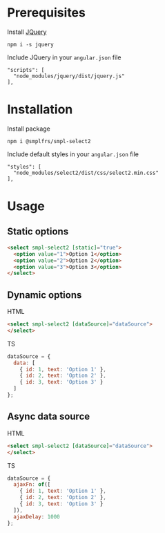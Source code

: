 # Prerequisites

Install [JQuery](https://www.npmjs.com/package/jquery)
```
npm i -s jquery
```

Include JQuery in your `angular.json` file
```
"scripts": [
  "node_modules/jquery/dist/jquery.js"
],
```

# Installation

Install package
```
npm i @smplfrs/smpl-select2
```

Include default styles in your `angular.json` file
```
"styles": [
  "node_modules/select2/dist/css/select2.min.css"
],
```

# Usage

## Static options
```html
<select smpl-select2 [static]="true">
  <option value="1">Option 1</option>
  <option value="2">Option 2</option>
  <option value="3">Option 3</option>
</select>
```

## Dynamic options

HTML
```html
<select smpl-select2 [dataSource]="dataSource">
</select>
```

TS
```javascript
dataSource = {
  data: [
    { id: 1, text: 'Option 1' },
    { id: 2, text: 'Option 2' },
    { id: 3, text: 'Option 3' }
  ]
};
```

## Async data source

HTML
```html
<select smpl-select2 [dataSource]="dataSource">
</select>
```

TS
```javascript
dataSource = {
  ajaxFn: of([
    { id: 1, text: 'Option 1' },
    { id: 2, text: 'Option 2' },
    { id: 3, text: 'Option 3' }
  ]),
  ajaxDelay: 1000
};
```
